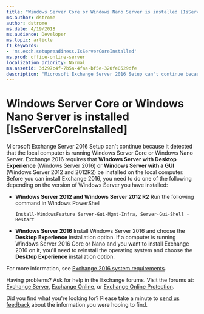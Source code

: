```yaml
---
title: "Windows Server Core or Windows Nano Server is installed [IsServerCoreInstalled]"
ms.author: dstrome
author: dstrome
ms.date: 4/19/2018
ms.audience: Developer
ms.topic: article
f1_keywords:
- 'ms.exch.setupreadiness.IsServerCoreInstalled'
ms.prod: office-online-server
localization_priority: Normal
ms.assetid: 3d297c4f-7b5a-4faa-bf5e-320fe0529dfe
description: "Microsoft Exchange Server 2016 Setup can't continue because it detected that the local computer is running Windows Server Core or Windows Nano Server. Exchange 2016 requires that Windows Server with Desktop Experience (Windows Server 2016) or Windows Server with a GUI (Windows Server 2012 and 2012R2) be installed on the local computer. Before you can install Exchange 2016, you need to do one of the following depending on the version of Windows Server you have installed:"
---
```


# Windows Server Core or Windows Nano Server is installed [IsServerCoreInstalled]

Microsoft Exchange Server 2016 Setup can't continue because it detected that the local computer is running Windows Server Core or Windows Nano Server. Exchange 2016 requires that **Windows Server with Desktop Experience** (Windows Server 2016) or **Windows Server with a GUI** (Windows Server 2012 and 2012R2) be installed on the local computer. Before you can install Exchange 2016, you need to do one of the following depending on the version of Windows Server you have installed: 
  
- **Windows Server 2012 and Windows Server 2012 R2** Run the following command in Windows PowerShell 
    
  ```
  Install-WindowsFeature Server-Gui-Mgmt-Infra, Server-Gui-Shell -Restart
  ```

- **Windows Server 2016** Install Windows Server 2016 and choose the **Desktop Experience** installation option. If a computer is running Windows Server 2016 Core or Nano and you want to install Exchange 2016 on it, you'll need to reinstall the operating system and choose the **Desktop Experience** installation option. 
    
For more information, see [Exchange 2016 system requirements](../../plan-deploy/system-requirements.md).
  
Having problems? Ask for help in the Exchange forums. Visit the forums at: [Exchange Server](https://go.microsoft.com/fwlink/p/?linkId=60612), [Exchange Online](https://go.microsoft.com/fwlink/p/?linkId=267542), or [Exchange Online Protection](https://go.microsoft.com/fwlink/p/?linkId=285351).
  
Did you find what you're looking for? Please take a minute to [send us feedback](mailto:ExchangeHelpFeedback@microsoft.com&amp;subject=Exchange%202016%20help%20feedback&amp;Body=Thanks%20for%20taking%20the%20time%20to%20send%20us%20feedback!%20We%20strive%20to%20respond%20to%20every%20message%20we%20receive,%20even%20though%20it%20might%20take%20us%20a%20while.%20Let%20us%20know%20what%20you%20think%20about%20Exchange%20content:%20What%20are%20we%20doing%20right%3F%20How%20can%20we%20make%20help%20better%3F%0APlease%20note%20that%20we're%20unable%20to%20respond%20to%20requests%20for%20support%20submitted%20via%20this%20email%20address.%20If%20you%20need%20help,%20please%20contact%20Exchange%20Server%20support%20at%20http://go.microsoft.com/fwlink/p/%3FLinkId=402506.%0AThanks!%0AThe%20Exchange%20Server%20Content%20Publishing%20team) about the information you were hoping to find. 
  

